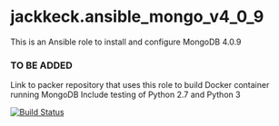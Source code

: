 # jackkeck.ansible_mongo_v4_0_9
This is an Ansible role to install and configure MongoDB 4.0.9

### TO BE ADDED
Link to packer repository that uses this role to build Docker container running MongoDB
Include testing of Python 2.7 and Python 3


[![Build Status](https://travis-ci.com/jackkeck/ansible_mongo_v4_0_9.svg?branch=master)](https://travis-ci.com/jackkeck/ansible_mongo_v4_0_9.svg?branch=master) 
